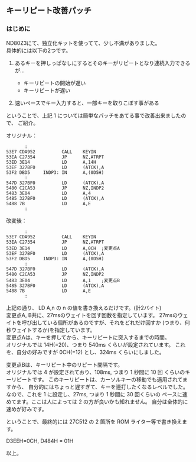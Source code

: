 ## キーリピート改善パッチ

### はじめに
ND80Z3にて、独立化キットを使ってて、少し不満がありました。  
具体的には以下の2つです。  

1. あるキーを押しっぱなしにするとそのキーがリピートとなり連続入力できるが...
    * キーリピートの開始が遅い
    * キーリピートが遅い

2. 速いペースでキー入力すると、一部キーを取りこぼす事がある

ということで、上記 1 については簡単なパッチをあてる事で改善出来ましたので、
ご紹介。

オリジナル：
```
       :
53E7 CDA952          CALL    KEYIN
53EA C27354          JP      NZ,ATRPT
53ED 3E14            LD      A,14H
53EF 327BF0          LD      (ATCK),A
53F2 DBD5     INDP3: IN      A,(0D5H)
       :
547D 327BF0          LD      (ATCK),A
5480 C2CA53          JP      NZ,INDP2
5483 3E04            LD      A,4
5485 327BF0          LD      (ATCK),A
5488 7B              LD      A,E
       :
```

改変後：
```
       :
53E7 CDA952          CALL    KEYIN
53EA C27354          JP      NZ,ATRPT
53ED 3E14            LD      A,0CH	;変更点A
53EF 327BF0          LD      (ATCK),A
53F2 DBD5     INDP3: IN      A,(0D5H)
       :
547D 327BF0          LD      (ATCK),A
5480 C2CA53          JP      NZ,INDP2
5483 3E04            LD      A,1	;変更点B
5485 327BF0          LD      (ATCK),A
5488 7B              LD      A,E
       :
```

上記の通り、 LD A,n の n の値を書き換えるだけです。(計2バイト)  
変更点A, B共に、27msのウェイトを回す回数を指定しています。
27msのウェイトを呼び出している個所があるのですが、それをどれだけ回すか
(つまり、何秒ウェイトするか)を指定しています。  
変更点Aは、キーを押してから、キーリピートに突入するまでの時間。  
オリジナルでは 14H(=20)、つまり 540ms くらいが設定されています。
これを、自分の好みですが 0CH(=12) とし、324ms くらいにしました。  

変更点Bは、キーリピート中のリピート間隔です。  
オリジナルでは 4 が設定されており、108ms, つまり 1 秒間に 10 回
くらいのキーリピートです。
このキーリピートは、カーソルキーの移動でも適用されてますから、
自分的にはちょっと遅すぎて、キーを連打したくなるレベルでした。
なので、これを 1 に設定し、27ms, つまり 1 秒間に 30 回くらいの
ペースに速めてます。ここは人によっては 2 の方が良いかも知れません。
自分は全体的に速めが好みです。  

ということで、最終的には 27C512 の 2 箇所を ROM ライター等で書き換えます。

D3EEH=0CH, D484H = 01H

以上。
